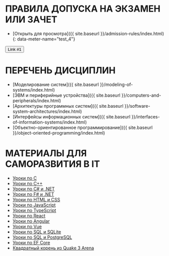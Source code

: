 # **ПРАВИЛА ДОПУСКА НА ЭКЗАМЕН ИЛИ ЗАЧЕТ**
* [Открыть для просмотра]({{ site.baseurl }}/admission-rules/index.html){: data-meter-name="test_4"}

<button data-meter-name="test_1" onclick="window.sendMetrics()">Link #1</button>

# **ПЕРЕЧЕНЬ ДИСЦИПЛИН**

* [Моделирование систем]({{ site.baseurl }}/modeling-of-systems/index.html)
* [ЭВМ и периферийные устройства]({{ site.baseurl }}/computers-and-peripherals/index.html)
* [Архитектуры программных систем]({{ site.baseurl }}/software-system-architectures/index.html)
* [Интерфейсы информационных систем]({{ site.baseurl }}/interfaces-of-information-systems/index.html)
* [Объектно-ориентированное программирование]({{ site.baseurl }}/object-oriented-programming/index.html)

# **МАТЕРИАЛЫ ДЛЯ САМОРАЗВИТИЯ В IT**
* [Уроки по C](https://metanit.com/c)
* [Уроки по C++](https://metanit.com/cpp)
* [Уроки по C# и .NET](https://metanit.com/sharp)
* [Уроки по F# и .NET](https://metanit.com/f)
* [Уроки по HTML и CSS](https://metanit.com/web/html5)
* [Уроки по JavaScript](https://metanit.com/web/javascript)
* [Уроки по TypeScript](https://metanit.com/web/typescript)
* [Уроки по React](https://metanit.com/web/react)
* [Уроки по Angular](https://metanit.com/web/angular2)
* [Уроки по Vue](https://metanit.com/web/vue)
* [Уроки по SQL и SQLite](https://metanit.com/sql/sqlite)
* [Уроки по SQL и PostgreSQL](https://metanit.com/sql/postgresql)
* [Уроки по EF Core](https://metanit.com/sharp/efcore)
* [Квадратный корень из Quake 3 Arena](https://www.youtube.com/watch?v=O56xKKy34Do&list=PLRfxHcix8IcWo-W8nV_zYzBrbNHzS_oDE)
